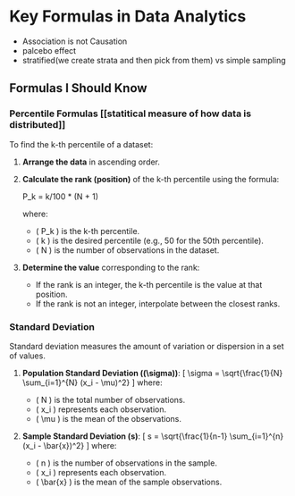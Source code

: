 # Key Formulas in Data Analytics

 -  Association is not Causation
 -  palcebo effect
 -  stratified(we create strata and then pick from them) vs simple sampling

## Formulas I Should Know

### Percentile Formulas [[statitical measure of how data is distributed]]

To find the k-th percentile of a dataset:

1. **Arrange the data** in ascending order.

2. **Calculate the rank (position)** of the k-th percentile using the formula:
   
   P_k = k/100 * (N + 1)
   
   where:
   - \( P_k \) is the k-th percentile.
   - \( k \) is the desired percentile (e.g., 50 for the 50th percentile).
   - \( N \) is the number of observations in the dataset.

3. **Determine the value** corresponding to the rank:
   - If the rank is an integer, the k-th percentile is the value at that position.
   - If the rank is not an integer, interpolate between the closest ranks.

### Standard Deviation

Standard deviation measures the amount of variation or dispersion in a set of values.

1. **Population Standard Deviation (\(\sigma\))**:
   \[
   \sigma = \sqrt{\frac{1}{N} \sum_{i=1}^{N} (x_i - \mu)^2}
   \]
   where:
   - \( N \) is the total number of observations.
   - \( x_i \) represents each observation.
   - \( \mu \) is the mean of the observations.

2. **Sample Standard Deviation (s)**:
   \[
   s = \sqrt{\frac{1}{n-1} \sum_{i=1}^{n} (x_i - \bar{x})^2}
   \]
   where:
   - \( n \) is the number of observations in the sample.
   - \( x_i \) represents each observation.
   - \( \bar{x} \) is the mean of the sample observations.
